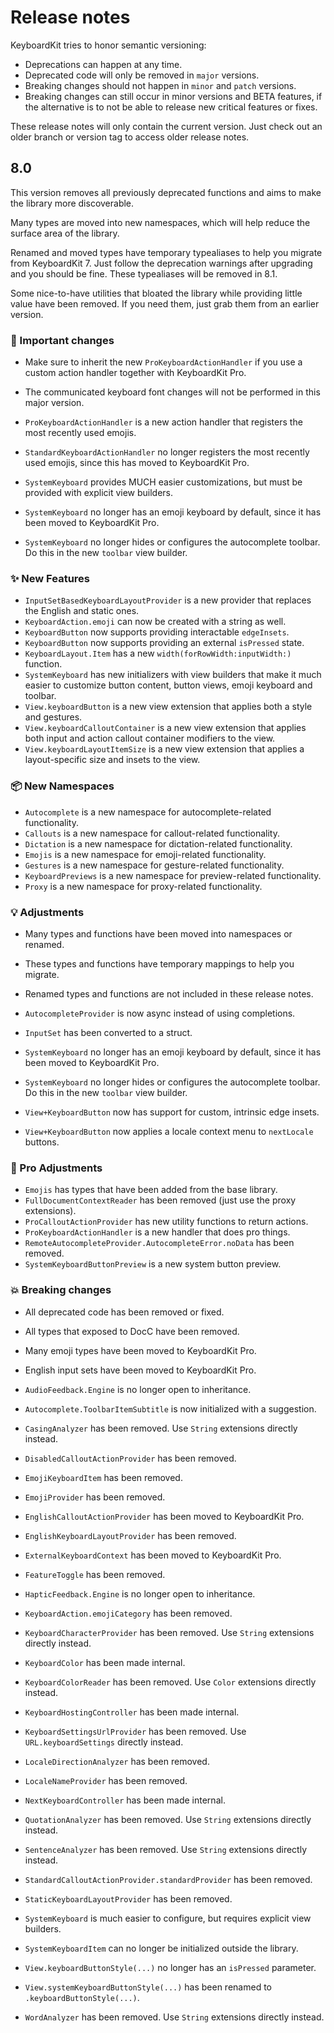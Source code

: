 # Release notes

KeyboardKit tries to honor semantic versioning:

* Deprecations can happen at any time.
* Deprecated code will only be removed in `major` versions.
* Breaking changes should not happen in `minor` and `patch` versions.
* Breaking changes can still occur in minor versions and BETA features, if the alternative is to not be able to release new critical features or fixes.

These release notes will only contain the current version. Just check out an older branch or version tag to access older release notes. 



## 8.0

This version removes all previously deprecated functions and aims to make the library more discoverable.

Many types are moved into new namespaces, which will help reduce the surface area of the library. 

Renamed and moved types have temporary typealiases to help you migrate from KeyboardKit 7. Just follow the deprecation warnings after upgrading and you should be fine. These typealiases will be removed in 8.1.

Some nice-to-have utilities that bloated the library while providing little value have been removed. If you need them, just grab them from an earlier version.

### 🚨 Important changes

* Make sure to inherit the new `ProKeyboardActionHandler` if you use a custom action handler together with KeyboardKit Pro.
* The communicated keyboard font changes will not be performed in this major version. 
 
* `ProKeyboardActionHandler` is a new action handler that registers the most recently used emojis.
* `StandardKeyboardActionHandler` no longer registers the most recently used emojis, since this has moved to KeyboardKit Pro.
* `SystemKeyboard` provides MUCH easier customizations, but must be provided with explicit view builders.
* `SystemKeyboard` no longer has an emoji keyboard by default, since it has been moved to KeyboardKit Pro.
* `SystemKeyboard` no longer hides or configures the autocomplete toolbar. Do this in the new `toolbar` view builder.

### ✨ New Features

* `InputSetBasedKeyboardLayoutProvider` is a new provider that replaces the English and static ones.
* `KeyboardAction.emoji` can now be created with a string as well.
* `KeyboardButton` now supports providing interactable `edgeInsets`.
* `KeyboardButton` now supports providing an external `isPressed` state.
* `KeyboardLayout.Item` has a new `width(forRowWidth:inputWidth:)` function.
* `SystemKeyboard` has new initializers with view builders that make it much easier to customize button content, button views, emoji keyboard and toolbar.
* `View.keyboardButton` is a new view extension that applies both a style and gestures.
* `View.keyboardCalloutContainer` is a new view extension that applies both input and action callout container modifiers to the view. 
* `View.keyboardLayoutItemSize` is a new view extension that applies a layout-specific size and insets to the view.

### 📦 New Namespaces

* `Autocomplete` is a new namespace for autocomplete-related functionality.
* `Callouts` is a new namespace for callout-related functionality.
* `Dictation` is a new namespace for dictation-related functionality.
* `Emojis` is a new namespace for emoji-related functionality.
* `Gestures` is a new namespace for gesture-related functionality.
* `KeyboardPreviews` is a new namespace for preview-related functionality.
* `Proxy` is a new namespace for proxy-related functionality.

### 💡 Adjustments

* Many types and functions have been moved into namespaces or renamed.
* These types and functions have temporary mappings to help you migrate.
* Renamed types and functions are not included in these release notes.  

* `AutocompleteProvider` is now async instead of using completions.
* `InputSet` has been converted to a struct.
* `SystemKeyboard` no longer has an emoji keyboard by default, since it has been moved to KeyboardKit Pro.
* `SystemKeyboard` no longer hides or configures the autocomplete toolbar. Do this in the new `toolbar` view builder.
* `View+KeyboardButton` now has support for custom, intrinsic edge insets.
* `View+KeyboardButton` now applies a locale context menu to `nextLocale` buttons.

### 👑 Pro Adjustments

* `Emojis` has types that have been added from the base library.
* `FullDocumentContextReader` has been removed (just use the proxy extensions).
* `ProCalloutActionProvider` has new utility functions to return actions.
* `ProKeyboardActionHandler` is a new handler that does pro things.
* `RemoteAutocompleteProvider.AutocompleteError.noData` has been removed.
* `SystemKeyboardButtonPreview` is a new system button preview. 
    
### 💥 Breaking changes 

* All deprecated code has been removed or fixed.
* All types that exposed to DocC have been removed. 
* Many emoji types have been moved to KeyboardKit Pro.
* English input sets have been moved to KeyboardKit Pro.

* `AudioFeedback.Engine` is no longer open to inheritance. 
* `Autocomplete.ToolbarItemSubtitle` is now initialized with a suggestion.
* `CasingAnalyzer` has been removed. Use `String` extensions directly instead.
* `DisabledCalloutActionProvider` has been removed.
* `EmojiKeyboardItem` has been removed.
* `EmojiProvider` has been removed.
* `EnglishCalloutActionProvider` has been moved to KeyboardKit Pro.
* `EnglishKeyboardLayoutProvider` has been removed.
* `ExternalKeyboardContext` has been moved to KeyboardKit Pro.
* `FeatureToggle` has been removed.
* `HapticFeedback.Engine` is no longer open to inheritance.
* `KeyboardAction.emojiCategory` has been removed.
* `KeyboardCharacterProvider` has been removed. Use `String` extensions directly instead.
* `KeyboardColor` has been made internal.
* `KeyboardColorReader` has been removed. Use `Color` extensions directly instead.
* `KeyboardHostingController` has been made internal.
* `KeyboardSettingsUrlProvider` has been removed. Use `URL.keyboardSettings` directly instead.
* `LocaleDirectionAnalyzer` has been removed.
* `LocaleNameProvider` has been removed.
* `NextKeyboardController` has been made internal.
* `QuotationAnalyzer` has been removed. Use `String` extensions directly instead. 
* `SentenceAnalyzer` has been removed. Use `String` extensions directly instead. 
* `StandardCalloutActionProvider.standardProvider` has been removed.
* `StaticKeyboardLayoutProvider` has been removed.
* `SystemKeyboard` is much easier to configure, but requires explicit view builders.
* `SystemKeyboardItem` can no longer be initialized outside the library.
* `View.keyboardButtonStyle(...)` no longer has an `isPressed` parameter.
* `View.systemKeyboardButtonStyle(...)` has been renamed to `.keyboardButtonStyle(...)`.
* `WordAnalyzer` has been removed. Use `String` extensions directly instead. 
